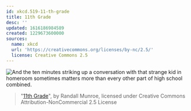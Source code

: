 ```yaml
---
id: xkcd.519-11-th-grade
title: 11th Grade
desc: ''
updated: 1616186984589
created: 1229673600000
sources:
  name: xkcd
  url: 'https://creativecommons.org/licenses/by-nc/2.5/'
  license: Creative Commons 2.5
---
```

![And the ten minutes striking up a conversation with that strange kid in homeroom sometimes matters more than every other part of high school combined.](https://imgs.xkcd.com/comics/11th_grade.png)
> "[11th Grade](https://xkcd.com/519/)", by Randall Munroe, licensed under Creative Commons Attribution-NonCommercial 2.5 License
